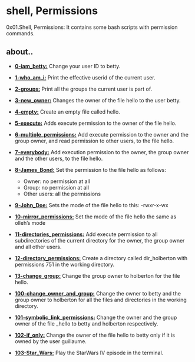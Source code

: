 # shell, Permissions

0x01.Shell, Permissions: It contains some bash scripts with permission commands.

## about..

- **[0-iam_betty:](./0-iam_betty)** Change your user ID to betty.

- **[1-who_am_i:](./1-who_am_i)** Print the effective userid of the current user.

- **[2-groups:](./2-groups)** Print all the groups the current user is part of.

- **[3-new_owner:](./3-new_owner)** Changes the owner of the file hello to the user betty.

- **[4-empty:](./4-empty)** Create an empty file called hello.

- **[5-execute:](./5-execute)** Adds execute permission to the owner of the file hello.

- **[6-multiple_permissions:](./6-multiple_permissions)** Add execute permission to the owner and the group owner, and read permission to other users, to the file hello.

- **[7-everybody:](./7-everybody)** Add execution permission to the owner, the group owner and the other users, to the file hello.

- **[8-James_Bond:](./8-James_Bond)** Set the permission to the file hello as follows:
  - Owner: no permission at all
  - Group: no permission at all
  - Other users: all the permissions

- **[9-John_Doe:](./9-John_Doe)** Sets the mode of the file hello to this: -rwxr-x-wx

- **[10-mirror_permissions:](./10-mirror_permissions)** Set the mode of the file hello the same as olleh’s mode

- **[11-directories_permissions:](./11-directories_permissions)** Add execute permission to all subdirectories of the current directory for the owner, the group owner and all other users.

- **[12-directory_permissions:](./12-directory_permissions)** Create a directory called dir_holberton with permissions 751 in the working directory.

- **[13-change_group:](./13-change_group)** Change the group owner to holberton for the file hello.

- **[100-change_owner_and_group:](./100-change_owner_and_group)** Change the owner to betty and the group owner to holberton for all the files and directories in the working directory.

- **[101-symbolic_link_permissions:](./101-symbolic_link_permissions)** Change the owner and the group owner of the file _hello to betty and holberton respectively.

- **[102-if_only:](./102-if_only)** Change the owner of the file hello to betty only if it is owned by the user guillaume.

- **[103-Star_Wars:](./103-Star_Wars)** Play the StarWars IV episode in the terminal.
